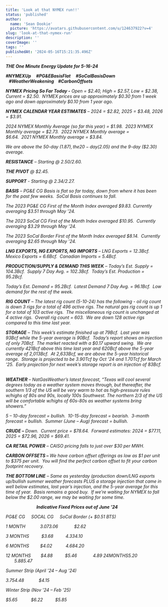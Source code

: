 ```yaml
---
title: 'Look at that NYMEX run!!'
status: 'published'
author:
  name: 'Sean Dookie'
  picture: 'https://avatars.githubusercontent.com/u/124637922?v=4'
slug: 'look-at-that-nymex-run'
description: ''
coverImage: ''
tags: ''
publishedAt: '2024-05-16T15:21:35.496Z'
---
```


***THE One Minute Energy Update for 5-16-24***

***#NYMEXUp     #PG&EBasisFlat     #SoCalBasisDown    #WeatherWeakening    #CarbonOffsets***    

***NYMEX Pricing So Far Today -*** *Open = $2.40, High = $2.57, Low = $2.38, Current = $2.50.  NYMEX prices are up approximately $0.30 from 1 week ago and down approximately $0.10 from 1 year ago.* 

***NYMEX CALENDAR YEAR ESTIMATES*** *– 2024 = $2.82, 2025 = $3.48, 2026 = $3.91.*

*2024 NYMEX Monthly Average (so far this year) = $1.98.  2023 NYMEX Monthly average = $2.73.  2022 NYMEX Monthly average = $6.64.  2021 NYMEX Monthly average = $3.84.* 

*We are above the 50-day ($1.87), the 20-day ($2.05) and the 9-day ($2.30) average.*  

***RESISTANCE*** *– Starting @ $2.50/$2.60.* 

***THE PIVOT*** *@ $2.45.* 

***SUPPORT*** *- Starting @ $2.34/$2.27.* 

***BASIS*** *– PG&E CG Basis is flat so far today, down from where it has been for the past few weeks.  SoCal Basis continues to fall.*        

*The 2023 PG&E CG First of the Month Index averaged $9.83. Currently averaging $3.51 through May ’24.* 

*The 2023 SoCal CG First of the Month Index averaged $10.95.  Currently averaging $3.29 through May ’24.* 

*The 2023 SoCal Border First of the Month Index averaged $8.14.  Currently averaging $2.65 through May ’24.* 

***LNG EXPORTS, NG EXPORTS, NG IMPORTS*** *– LNG Exports = 12.3Bcf.  Mexico Exports = 6.6Bcf.  Canadian Imports = 5.4Bcf.*

***PRODUCTION/SUPPLY & DEMAND THIS WEEK*** *– Today’s Est. Supply = 104.3Bcf.  Supply 7 Day Avg. = 102.3Bcf.  Today’s Est. Production = 95.2Bcf.* 

*Today’s Est. Demand = 95.2Bcf.  Latest Demand 7 Day Avg. = 96.1Bcf.  Low demand for the rest of the week.*          

***RIG COUNT*** *– The latest rig count (5-10-24) has the following - oil rig count is down 3 rigs for a total of 496 active rigs. The natural gas rig count is up 1 for a total of 103 active rigs.  The miscellaneous rig count is unchanged at 4 active rigs.  Overall rig count = 603.  We are down 128 active rigs compared to this time last year.*

***STORAGE*** *– This week’s estimate finished up at 79Bcf.  Last year was 93Bcf while the 5-year average is 90Bcf.  Today’s report shows an injection of only 70Bcf.  The market reacted with a $0.17 upward swing.  We are currently 421Bcf above this time last year and 620Bcf above the 5-year average of 2,013Bcf.  At 2,633Bcf, we are above the 5-year historical range.  Storage is projected to be 3.90Tcf by Oct ’24 and 1.70Tcf for March ’25.  Early projection for next week’s storage report is an injection of 83Bcf.*    

***WEATHER*** *– NatGasWeather’s latest forecast, “Texas will cool several degrees today as a weather system moves through, but thereafter, the southern 1/3 of the US will be very warm to hot as high-pressure rules w/highs of 80s and 90s, locally 100s Southwest. The northern 2/3 of the US will be comfortable w/highs of 60s-80s as weather systems bring showers.”*

*5 – 10-day forecast = bullish.  10-15-day forecast = bearish.  3-month forecast = bullish.  Summer (June – Aug) forecast = bullish.*   

***CRUDE –*** *Down.  Current price = $78.64.  Forward estimates: 2024 = $77.11, 2025 = $72.96, 2026 = $69.41.*   

***CA RETAIL POWER*** *– CAISO pricing falls to just over $30 per MWH.* 

***CARBON OFFSETS –*** *We have carbon offset offerings as low as $1 per unit to $375 per unit.  You will find the perfect carbon offset to fit your carbon footprint recovery.* 

***THE BOTTOM LINE*** *– Same as yesterday (production down/LNG exports up/bullish summer weather forecasts PLUS a storage injection that came in well below estimates, last year’s injection, and the 5-year average for this time of year.  Basis remains a good buy.  If we’re waiting for NYMEX to fall below the $2.00 range, we may be waiting for some time.* 

                         ***Indicative Fixed Prices out of June ’24***                              

*PG&E CG     SOCAL CG     SoCal Border (+ $0.51 BTS)*

*1 MONTH            $3.07          $3.06             $2.62*

*3 MONTHS          $3.68          $4.33             $4.10*

*6 MONTHS         $4.02           $4.68             $4.20*

*12 MONTHS        $4.88          $5.46             $4.89\
24 MONTHS       $5.20          $5.88             $5.47*

*Summer Strip (April ’24 – Aug ‘24)*

*$3.75           $4.48            $4.15*

*Winter Strip (Nov ’24 – Feb ’25)*

*$5.65           $6.22          $5.85*

 

 

 